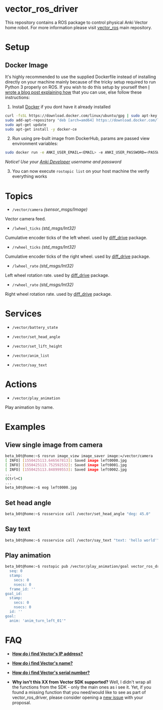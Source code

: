 # vector_ros_driver
This repository contains a ROS package to control physical Anki Vector home robot. For more information please visit [vector_ros](https://github.com/betab0t/vector_ros) main repository.

# Setup
## Docker Image
It's highly recommended to use the supplied Dockerfile instead of installing directly on your machine mainly because of the tricky setup required to run Python 3 properly on ROS. If you wish to do this setup by yourself then [I wrote a blog post explaining how](https://medium.com/@beta_b0t/how-to-setup-ros-with-python-3-44a69ca36674) that you can use, else follow these instructions:
1. Install [Docker](https://www.digitalocean.com/community/tutorials/how-to-install-and-use-docker-on-ubuntu-16-04) if you dont have it already installed
```sh
curl -fsSL https://download.docker.com/linux/ubuntu/gpg | sudo apt-key add -
sudo add-apt-repository "deb [arch=amd64] https://download.docker.com/linux/ubuntu $(lsb_release -cs) stable"
sudo apt-get update
sudo apt-get install -y docker-ce
```

2. Run using pre-built image from DockerHub, params are passed view environment variables:
```sh
sudo docker run -e ANKI_USER_EMAIL=<EMAIL> -e ANKI_USER_PASSWORD=<PASSWORD> -e VECTOR_IP=<VECTOR_IP> -e VECTOR_SERIAL=<VECTOR_SERIAL> -e VECTOR_NAME=<VECTOR_NAME> --network host -it betab0t/vector-ros-driver
```
*Notice! Use your [Anki Developer](https://developer.anki.com/) username and password*

3. You can now execute ```rostopic list``` on your host machine the verify everything works

# Topics
* `/vector/camera`  *(sensor_msgs/Image)*

Vector camera feed.

* `/lwheel_ticks` *(std_msgs/Int32)*

Cumulative encoder ticks of the left wheel. used by [diff_drive](https://github.com/merose/diff_drive) package.

* `/rwheel_ticks`  *(std_msgs/Int32)*

Cumulative encoder ticks of the right wheel. used by [diff_drive](https://github.com/merose/diff_drive) package.

* `/lwheel_rate`  *(std_msgs/Int32)*

Left wheel rotation rate. used by [diff_drive](https://github.com/merose/diff_drive) package.

* `/rwheel_rate`  *(std_msgs/Int32)*

Right wheel rotation rate. used by [diff_drive](https://github.com/merose/diff_drive) package.

# Services

* `/vector/battery_state`

* `/vector/set_head_angle`

* `/vector/set_lift_height`

* `/vector/anim_list`

* `/vector/say_text`

# Actions

* `/vector/play_animation`

Play animation by name.

# Examples
## View single image from camera
```sh
beta_b0t@home:~$ rosrun image_view image_saver image:=/vector/camera
[ INFO] [1550425113.646567813]: Saved image left0000.jpg
[ INFO] [1550425113.752592532]: Saved image left0001.jpg
[ INFO] [1550425113.848999553]: Saved image left0002.jpg
...
(Ctrl+C)
...
beta_b0t@home:~$ eog left0000.jpg
```

## Set head angle
```sh
beta_b0t@home:~$ rosservice call /vector/set_head_angle "deg: 45.0"
```

## Say text
```sh
beta_b0t@home:~$ rosservice call /vector/say_text "text: 'hello world'"
```

## Play animation 
```sh
beta_b0t@home:~$ rostopic pub /vector/play_animation/goal vector_ros_driver/PlayAnimationActionGoal "header:
  seq: 0
  stamp:
    secs: 0
    nsecs: 0
  frame_id: ''
goal_id:
  stamp:
    secs: 0
    nsecs: 0
  id: ''
goal:
  anim: 'anim_turn_left_01'"
```

# FAQ
- **[How do i find Vector's IP address?](https://developer.anki.com/vector/docs/troubleshooting.html#can-t-find-vector-s-ip-address)**

- **[How do i find Vector's name?](https://developer.anki.com/vector/docs/troubleshooting.html#can-t-find-robot-name)**

- **[How do i find Vector's serial number?](https://developer.anki.com/vector/docs/troubleshooting.html#can-t-find-serial-number)**

- **Why isn't this XX from Vector SDK supported?** Well, I didn't wrap all the functions from the SDK - only the main ones as i see it. Yet, if you found a missing function that you need/would like to see as part of vector_ros_driver, please consider opening a [new issue](https://github.com/betab0t/vector_ros_driver/issues/new) with your proposal.
